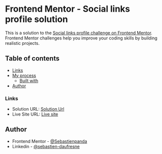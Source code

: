 # Frontend Mentor - Social links profile solution

This is a solution to the [Social links profile challenge on Frontend Mentor](https://www.frontendmentor.io/challenges/social-links-profile-UG32l9m6dQ). Frontend Mentor challenges help you improve your coding skills by building realistic projects. 

## Table of contents

- [Links](#links)
- [My process](#my-process)
  - [Built with](#built-with)
- [Author](#author)

### Links

- Solution URL: [Solution Url](https://www.frontendmentor.io/solutions/social-links-profile-L2ytmryAYL)
- Live Site URL: [Live site](https://sebastienpanda.github.io/Social-links-profile/)

## Author

- Frontend Mentor - [@Sebastienpanda](https://www.frontendmentor.io/profile/Sebastienpanda)
- Linkedin - [@sebastien-daufresne](https://www.linkedin.com/in/sebastien-daufresne-06a591364/)

